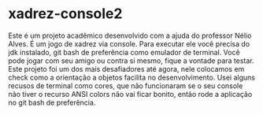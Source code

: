 # xadrez-console2
Este é um projeto acadêmico desenvolvido com a ajuda do professor Nélio Alves. É um jogo de xadrez via console. Para executar ele você precisa do jdk instalado, 
git bash de preferência como emulador de terminal.
Você pode jogar com seu amigo ou contra si mesmo, fique a vontade para testar.
 Este projeto foi um dos mais desafiadores até agora, nele colocamos em check como a orientação a objetos facilita no desenvolvimento. 
 Usei alguns  recusos  de terminal como cores, que não funcionaram se o seu console
 não tiver o recurso ANSI colors não vai ficar bonito, então rode a aplicação no git bash de preferência.
  
